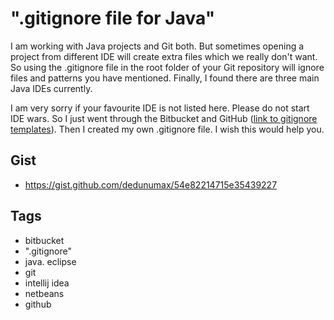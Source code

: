 # ".gitignore file for Java"

I am working with Java projects and Git both. But sometimes opening a project from different IDE will create extra files which we really don't want. So using the .gitignore file in the root folder of your Git repository will ignore files and patterns you have mentioned. Finally, I found there are three main Java IDEs currently. 

I am very sorry if your favourite IDE is not listed here. Please do not start IDE wars. So I just went through the Bitbucket and GitHub ([link to gitignore templates](https://github.com/github/gitignore)). Then I created my own .gitignore file. I wish this would help you.

## Gist

- <https://gist.github.com/dedunumax/54e82214715e35439227>

## Tags

- bitbucket
- ".gitignore"
- java. eclipse
- git
- intellij idea
- netbeans
- github
